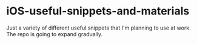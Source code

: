 # iOS-useful-snippets-and-materials
Just a variety of different useful snippets that I'm planning to use at work. The repo is going to expand gradually.
